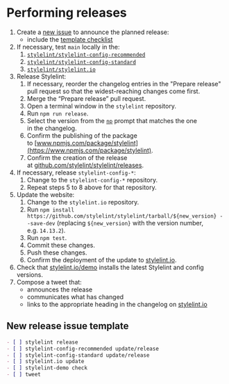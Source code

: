 # Performing releases

1. Create a [new issue](https://github.com/stylelint/stylelint/issues/new?title=Release+%7Bversion%7D&labels=status%3A+needs+discussion) to announce the planned release:
   - include the [template checklist](#new-release-issue-template)
2. If necessary, test `main` locally in the:
   1. [`stylelint/stylelint-config-recommended`](https://github.com/stylelint/stylelint-config-recommended)
   2. [`stylelint/stylelint-config-standard`](https://github.com/stylelint/stylelint-config-standard)
   3. [`stylelint/stylelint.io`](https://github.com/stylelint/stylelint.io)
3. Release Stylelint:
   1. If necessary, reorder the changelog entries in the "Prepare release" pull request so that the widest-reaching changes come first.
   2. Merge the “Prepare release” pull request.
   3. Open a terminal window in the `stylelint` repository.
   4. Run `npm run release`.
   5. Select the version from the [`np`](https://github.com/sindresorhus/np) prompt that matches the one in the changelog.
   6. Confirm the publishing of the package to [www.npmjs.com/package/stylelint](https://www.npmjs.com/package/stylelint).
   7. Confirm the creation of the release at [github.com/stylelint/stylelint/releases](https://github.com/stylelint/stylelint/releases).
4. If necessary, release `stylelint-config-*`:
   1. Change to the `stylelint-config-*` repository.
   2. Repeat steps 5 to 8 above for that repository.
5. Update the website:
   1. Change to the `stylelint.io` repository.
   2. Run `npm install https://github.com/stylelint/stylelint/tarball/${new_version} --save-dev` (replacing `${new_version}` with the version number, e.g. `14.13.2`).
   3. Run `npm test`.
   4. Commit these changes.
   5. Push these changes.
   6. Confirm the deployment of the update to [stylelint.io](https://stylelint.io).
6. Check that [stylelint.io/demo](https://stylelint.io/demo) installs the latest Stylelint and config versions.
7. Compose a tweet that:
   - announces the release
   - communicates what has changed
   - links to the appropriate heading in the changelog on [stylelint.io](https://stylelint.io)

## New release issue template

```markdown
- [ ] stylelint release
- [ ] stylelint-config-recommended update/release
- [ ] stylelint-config-standard update/release
- [ ] stylelint.io update
- [ ] stylelint-demo check
- [ ] tweet
```
